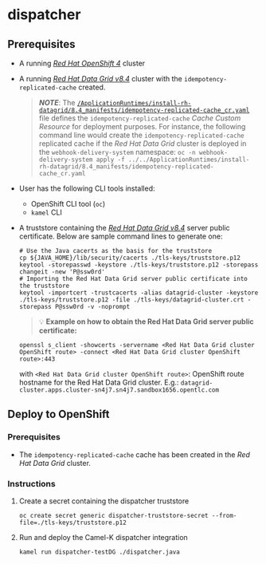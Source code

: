 # dispatcher

## Prerequisites

- A running [_Red Hat OpenShift 4_](https://access.redhat.com/documentation/en-us/openshift_container_platform) cluster
- A running [_Red Hat Data Grid v8.4_](https://access.redhat.com/documentation/en-us/red_hat_data_grid/8.4) cluster with the `idempotency-replicated-cache` created. 
    >_**NOTE**_: The [`/ApplicationRuntimes/install-rh-datagrid/8.4_manifests/idempotency-replicated-cache_cr.yaml`](../../ApplicationRuntimes/install-rh-datagrid/8.4_manifests/idempotency-replicated-cache_cr.yaml) file defines the `idempotency-replicated-cache` _Cache Custom Resource_ for deployment purposes. For instance, the following command line would create the `idempotency-replicated-cache` replicated cache if the _Red Hat Data Grid_ cluster is deployed in the `webhook-delivery-system` namespace: `oc -n webhook-delivery-system apply -f ../../ApplicationRuntimes/install-rh-datagrid/8.4_manifests/idempotency-replicated-cache_cr.yaml`
- User has the following CLI tools installed:
    - OpenShift CLI tool (`oc`)
    - `kamel` CLI
- A truststore containing the [_Red Hat Data Grid v8.4_](https://access.redhat.com/documentation/en-us/red_hat_data_grid/8.4) server public certificate. Below are sample command lines to generate one:
    ```script shell
    # Use the Java cacerts as the basis for the truststore
    cp ${JAVA_HOME}/lib/security/cacerts ./tls-keys/truststore.p12
    keytool -storepasswd -keystore ./tls-keys/truststore.p12 -storepass changeit -new 'P@ssw0rd'
    # Importing the Red Hat Data Grid server public certificate into the truststore
    keytool -importcert -trustcacerts -alias datagrid-cluster -keystore ./tls-keys/truststore.p12 -file ./tls-keys/datagrid-cluster.crt -storepass P@ssw0rd -v -noprompt
    ```

    > :bulb: **Example on how to obtain the Red Hat Data Grid server public certificate:**
    ```script shell
    openssl s_client -showcerts -servername <Red Hat Data Grid cluster OpenShift route> -connect <Red Hat Data Grid cluster OpenShift route>:443
    ```
    with `<Red Hat Data Grid cluster OpenShift route>`: OpenShift route hostname for the Red Hat Data Grid cluster. E.g.: `datagrid-cluster.apps.cluster-sn4j7.sn4j7.sandbox1656.opentlc.com`

## Deploy to OpenShift

### Prerequisites

- The `idempotency-replicated-cache` cache has been created in the _Red Hat Data Grid_ cluster.

### Instructions

1. Create a secret containing the dispatcher truststore

    ```script shell
    oc create secret generic dispatcher-truststore-secret --from-file=./tls-keys/truststore.p12
    ```
2. Run and deploy the Camel-K dispatcher integration
    ```script shell
    kamel run dispatcher-testDG ./dispatcher.java
    ```